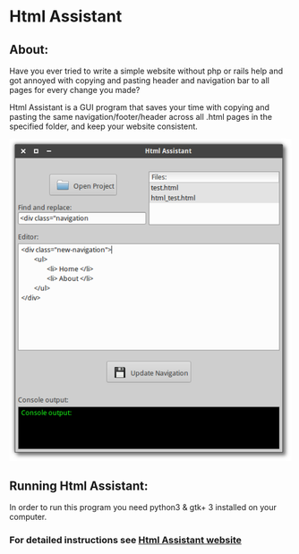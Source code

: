 # Html Assistant

## About:

Have you ever tried to write a simple website without php or rails help and got annoyed with copying and pasting header and navigation bar to all pages for every change you made?

Html Assistant is a GUI program that saves your time with copying and pasting the same navigation/footer/header across all .html pages in the specified folder, and keep your website consistent.

![alt text](https://github.com/GreatDanton/Html-Assistant-GUI/blob/master/screenshot.png "Html Assistant")


## Running Html Assistant:

In order to run this program you need python3 & gtk+ 3 installed on your computer.


### For detailed instructions see [Html Assistant website](http://greatdanton.github.io/Html-Assistant-GUI/)
